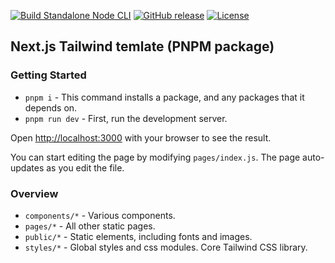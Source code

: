 [![Build Standalone Node CLI](https://github.com/serg-by/nexttailpnpm/actions/workflows/build.yml/badge.svg)](https://github.com/serg-by/nexttailpnpm/actions/workflows/build.yml)
[![GitHub release](https://img.shields.io/github/release/serg-by/nexttailpnpm?include_prereleases=&sort=semver&color=green)](https://github.com/serg-by/nexttailpnpm/releases/)
[![License](https://img.shields.io/badge/License-MIT-green)](#license)

## Next.js Tailwind temlate (PNPM package)

### Getting Started

- `pnpm i` - This command installs a package, and any packages that it depends on.
- `pnpm run dev` - First, run the development server.



Open [http://localhost:3000](http://localhost:3000) with your browser to see the result.

You can start editing the page by modifying `pages/index.js`. The page auto-updates as you edit the file.


### Overview

- `components/*` - Various components.
- `pages/*` - All other static pages.
- `public/*` - Static elements, including fonts and images.
- `styles/*` - Global styles and css modules. Core Tailwind CSS library.
